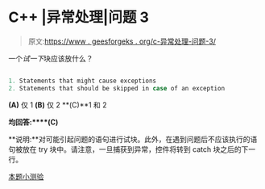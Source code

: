 # C++ |异常处理|问题 3

> 原文:[https://www . geesforgeks . org/c-异常处理-问题-3/](https://www.geeksforgeeks.org/c-exception-handling-question-3/)

一个*试一下*块应该放什么？

```cpp

1. Statements that might cause exceptions
2. Statements that should be skipped in case of an exception 
```

**(A)** 仅 1
**(B)** 仅 2
**(C)**1 和 2

**均回答:****(C)**

**说明:**对可能引起问题的语句进行试块。此外，在遇到问题后不应该执行的语句被放在 try 块中。请注意，一旦捕获到异常，控件将转到 catch 块之后的下一行。

[本题小测验](https://www.geeksforgeeks.org/quiz-corner-gq/)